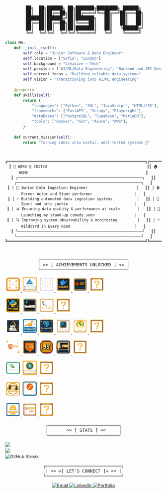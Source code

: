 <div align="center">
<pre>
██╗  ██╗██████╗ ██╗███████╗████████╗ ██████╗
 ██║  ██║██╔══██╗██║██╔════╝╚══██╔══╝██╔═══██╗
 ███████║██████╔╝██║███████╗   ██║   ██║   ██║
 ██╔══██║██╔══██╗██║╚════██║   ██║   ██║   ██║
  ██║  ██║██║  ██║██║███████║   ██║   ╚██████╔╝ 
╚═╝  ╚═╝╚═╝  ╚═╝╚═╝╚══════╝   ╚═╝    ╚═════╝
</pre>
</div>

```python
class Me:
    def __init__(self):
        self.role = "Junior Software & Data Engineer"
        self.location = ["Sofia", "London"]
        self.background = "Creative → Tech"
        self.passion = ["AI/ML/Data Engineering", "Backend and API Design", "DevOps"]
        self.current_focus = "Building reliable data systems"
        self.vision = "Transitioning into AI/ML engineering"
        
    @property
    def skills(self):
        return {
            "languages": ["Python", "SQL", "JavaScript", "HTML/CSS"],
            "frameworks": ["FastAPI", "Scrapy", "Playwright"],
            "databases": ["PostgreSQL", "Supabase", "MariaDB"],
            "tools": ["Docker", "Git", "Azure", "AWS"],
        }
        
    def current_mission(self):
        return "Turning ideas into useful, well-tested systems 🎯"
```

<div align="center">
<pre>
    
  ```ascii
╔══════════════════════════════════════════════════════════════╗╔══════════════════════════════════════════════════════════════╗
║ 🏢 WORK @ EDITED                                             ║║ 🏠 HOME                                                     ║
║ ┌────────────────────────────────────────────────────────┐   ║║ ┌────────────────────────────────────────────────────────┐   ║
║ │ 🚀 Junior Data Ingestion Engineer                      │   ║║ │ 🎬 Former Actor and Stunt performer                   │   ║
║ │ ⚡ Building automated data ingestion systems           │   ║║ │ 🤸 Sport and arts junkie                              │   ║
║ │ 📊 Ensuring data quality & performance at scale        │   ║║ │ 🎤 Launching my stand-up comedy soon                  │   ║
║ │ 🔍 Improving system observability & monitoring         │   ║║ │ 🃏 Wildcard in Every Room                             │   ║
║ └────────────────────────────────────────────────────────┘   ║║ └────────────────────────────────────────────────────────┘   ║
╚══════════════════════════════════════════════════════════════╝╚══════════════════════════════════════════════════════════════╝

  ```
</pre>
</div>

<div align="center">
<pre>
┌─────────────────────────────────┐
│ >> [ ACHIEVEMENTS UNLOCKED ] << │
└─────────────────────────────────┘
</pre>
</div>
 

<p align="left">
  <a href="https://aws.amazon.com/" target="_blank">
    <img src="icons/generated_image_AWS.png" alt="AWS" width="50" height="50"/>
  </a>
  <a href="https://azure.microsoft.com/" target="_blank">
    <img src="icons/generated_image_Azure.png" alt="Azure" width="50" height="50"/>
  </a>
  <a href="https://www.heroku.com/" target="_blank">
    <img src="icons/generated_image_Heroku.png" alt="Heroku" width="50" height="50"/>
  </a>
  <a href="https://www.docker.com/" target="_blank">
    <img src="icons/generated_image_Docker.png" alt="Docker" width="50" height="50"/>
  </a>
  <a href="https://git-scm.com/" target="_blank">
    <img src="icons/generated_image_Git.png" alt="Git" width="50" height="50"/>
  </a>
  <img src="icons/generated_image_empty.png" alt="empty" width="50" height="50"/>
</p>

<p align="left">
  <a href="https://www.python.org/" target="_blank">
    <img src="icons/generated_image_Python.png" alt="Python" width="50" height="50"/>
  </a>
  <a href="https://fastapi.tiangolo.com/" target="_blank">
    <img src="icons/generated_image_FastAPI.png" alt="FastAPI" width="50" height="50"/>
  </a>
  <a href="https://flask.palletsprojects.com/" target="_blank">
    <img src="icons/generated_image_Flask.png" alt="Flask" width="50" height="50"/>
  </a>
  <img src="icons/generated_image_empty.png" alt="empty" width="50" height="50"/>
</p>

<p align="left">
  <a href="https://www.mysql.com/" target="_blank">
    <img src="icons/generated_image_MySQL.png" alt="MySQL" width="50" height="50"/>
  </a>
  <a href="https://mariadb.org/" target="_blank">
    <img src="icons/generated_image_MariaDB.png" alt="MariaDB" width="50" height="50"/>
  </a>
  <a href="https://www.postgresql.org/" target="_blank">
    <img src="icons/generated_image_PostgreSQL.png" alt="PostgreSQL" width="50" height="50"/>
  </a>
  <a href="https://www.sqlite.org/" target="_blank">
    <img src="icons/generated_image_SQLite.png" alt="SQLite" width="50" height="50"/>
  </a>
  <a href="https://supabase.com/" target="_blank">
    <img src="icons/generated_image_Supabase.png" alt="Supabase" width="50" height="50"/>
  </a>
  <img src="icons/generated_image_empty.png" alt="empty" width="50" height="50"/>
</p>

<p align="left">
  <a href="https://developer.mozilla.org/en-US/docs/Web/HTML" target="_blank">
    <img src="icons/generated_image_HTML_2.png" alt="HTML" width="50" height="50"/>
  </a>
  <a href="https://developer.mozilla.org/en-US/docs/Web/CSS" target="_blank">
    <img src="icons/generated_image_CSS.png" alt="CSS" width="50" height="50"/>
  </a>
  <a href="https://developer.mozilla.org/en-US/docs/Web/JavaScript" target="_blank">
    <img src="icons/generated_image_JavaScript.png" alt="JavaScript" width="50" height="50"/>
  </a>
  <a href="https://www.json.org/json-en.html" target="_blank">
    <img src="icons/generated_image_JSON.png" alt="JSON" width="50" height="50"/>
  </a>
  <img src="icons/generated_image_empty.png" alt="empty" width="50" height="50"/>
</p>

<p align="left">
  <a href="https://playwright.dev/" target="_blank">
    <img src="icons/generated_image_Playwright_2.png" alt="Playwright" width="50" height="50"/>
  </a>
  <a href="https://scrapy.org/" target="_blank">
    <img src="icons/generated_image_Scrapy.png" alt="Scrapy" width="50" height="50"/>
  </a>
  <img src="icons/generated_image_empty.png" alt="empty" width="50" height="50"/>
</p>

<p align="left">
  <a href="https://grafana.com/" target="_blank">
    <img src="icons/generated_image_Grafana.png" alt="Grafana" width="50" height="50"/>
  </a>
  <a href="https://www.postman.com/" target="_blank">
    <img src="icons/generated_image_Postman.png" alt="Postman" width="50" height="50"/>
  </a>
  <img src="icons/generated_image_empty.png" alt="empty" width="50" height="50"/>
</p>

<p align="left">
  <a href="https://huggingface.co/" target="_blank">
    <img src="icons/generated_image_Hugging_Face.png" alt="HuggingFace" width="50" height="50"/>
  </a>
  <a href="https://platform.openai.com/docs/" target="_blank">
    <img src="icons/generated_image_OpenAI_API.png" alt="OpenAIAPI" width="50" height="50"/>
  </a>
  <img src="icons/generated_image_empty.png" alt="empty" width="50" height="50"/>
</p>






 
<div align="center">
<pre>
┌───────────────────────────┐
│       >> [ STATS ] <<     │
└───────────────────────────┘
</pre>
</div>

<div align="left">
<img height="180em" src="https://github-readme-stats.vercel.app/api/top-langs/?username=hristokbonev&layout=compact&langs_count=8&theme=dark"/>
</div>

<div align="left">
<img height="180em" src="https://github-readme-stats.vercel.app/api?username=hristokbonev&show_icons=true&theme=dark&hide_border=true&cache_seconds=86400"/>
</div>

<div align="left">
  <img src="https://github-readme-streak-stats.herokuapp.com/?user=hristokbonev&theme=dark" alt="GitHub Streak" />
</div>

<div align="center">
<pre>
┌─────────────────────────────┐
│ >> ✉[ LET'S CONNECT ]✉ << │
└─────────────────────────────┘
</pre>
</div>

<div align="center">

  <a href="mailto:chkbonev@gmail.com">
    <img src="https://static.wikia.nocookie.net/logopedia/images/6/6b/OE1999.svg/revision/latest?cb=20231224163913" width="80" alt="Email" />
  </a>
  <a href="https://linkedin.com/in/hristo-bonev">
    <img src="https://img.icons8.com/?size=512&id=Ug9MzXaG6ULZ&format=png" width="80" alt="LinkedIn" />
  </a>
  <a href="https://www.hristobonev.com">
    <img src="https://upload.wikimedia.org/wikipedia/commons/0/0b/Windows_95_FOLDER.png" width="80" alt="Portfolio" />
  </a>

</div>


</div>


